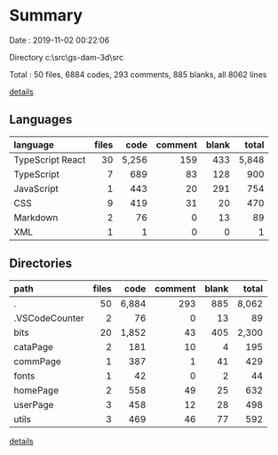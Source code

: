 # Summary

Date : 2019-11-02 00:22:06

Directory c:\src\gs-dam-3d\src

Total : 50 files,  6884 codes, 293 comments, 885 blanks, all 8062 lines

[details](details.md)

## Languages
| language | files | code | comment | blank | total |
| :--- | ---: | ---: | ---: | ---: | ---: |
| TypeScript React | 30 | 5,256 | 159 | 433 | 5,848 |
| TypeScript | 7 | 689 | 83 | 128 | 900 |
| JavaScript | 1 | 443 | 20 | 291 | 754 |
| CSS | 9 | 419 | 31 | 20 | 470 |
| Markdown | 2 | 76 | 0 | 13 | 89 |
| XML | 1 | 1 | 0 | 0 | 1 |

## Directories
| path | files | code | comment | blank | total |
| :--- | ---: | ---: | ---: | ---: | ---: |
| . | 50 | 6,884 | 293 | 885 | 8,062 |
| .VSCodeCounter | 2 | 76 | 0 | 13 | 89 |
| bits | 20 | 1,852 | 43 | 405 | 2,300 |
| cataPage | 2 | 181 | 10 | 4 | 195 |
| commPage | 1 | 387 | 1 | 41 | 429 |
| fonts | 1 | 42 | 0 | 2 | 44 |
| homePage | 2 | 558 | 49 | 25 | 632 |
| userPage | 3 | 458 | 12 | 28 | 498 |
| utils | 3 | 469 | 46 | 77 | 592 |

[details](details.md)